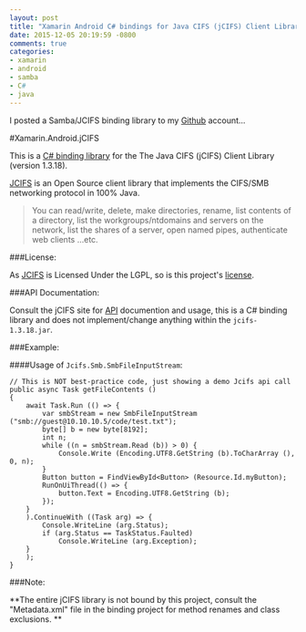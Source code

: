 ```yaml
---
layout: post
title: "Xamarin Android C# bindings for Java CIFS (jCIFS) Client Library (Samba)"
date: 2015-12-05 20:19:59 -0800
comments: true
categories: 
- xamarin
- android
- samba
- C#
- java
---
```

I posted a Samba/JCIFS binding library to my [Github](https://github.com/sushihangover/Xamarin.Android.jCIFS) account...


#Xamarin.Android.jCIFS

This is a [C# binding library](https://github.com/sushihangover/Xamarin.Android.jCIFS) for the The Java CIFS (jCIFS) Client Library (version 1.3.18).

[JCIFS](http://jcifs.samba.org) is an Open Source client library that implements the CIFS/SMB networking protocol in 100% Java.

>You can read/write, delete, make directories, rename, list contents of a directory, list the workgroups/ntdomains and servers on the network, list the shares of a server, open named pipes, authenticate web clients ...etc.

###License: 

As [JCIFS](http://www.gnu.org/licenses/lgpl-2.1.txt) is Licensed Under the LGPL, so is this project's [license](http://opensource.org/licenses/LGPL-3.0).

###API Documentation: 

Consult the jCIFS site for [API](http://jcifs.samba.org/src/docs/api/) documention and usage, this is a C# binding library and does not implement/change anything within the `jcifs-1.3.18.jar`.


###Example:

####Usage of `Jcifs.Smb.SmbFileInputStream`:
	
	// This is NOT best-practice code, just showing a demo Jcifs api call
	public async Task getFileContents ()
	{
		await Task.Run (() => {
			var smbStream = new SmbFileInputStream ("smb://guest@10.10.10.5/code/test.txt");
			byte[] b = new byte[8192];
			int n;
			while ((n = smbStream.Read (b)) > 0) {
				Console.Write (Encoding.UTF8.GetString (b).ToCharArray (), 0, n);
			}
			Button button = FindViewById<Button> (Resource.Id.myButton);
			RunOnUiThread(() => {
				button.Text = Encoding.UTF8.GetString (b);
			});
		}
		).ContinueWith ((Task arg) => {
			Console.WriteLine (arg.Status);
			if (arg.Status == TaskStatus.Faulted)
				Console.WriteLine (arg.Exception);
		}
		);
	}


###Note: 

**The entire jCIFS library is not bound by this project, consult the "Metadata.xml" file in the binding project for method renames and class exclusions.
**